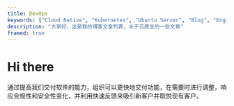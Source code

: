 ```yaml
---
title: DevOps
keywords: ["Cloud Native", "Kubernetes", "Ubuntu Server", "Blog", "Engineer"]
description: "大家好，这是我的博客文章列表，关于云原生的一些文章"
framed: true
---
```


# Hi there

通过提高我们交付软件的能力，组织可以更快地交付功能，在需要时进行调整，响应合规性和安全性变化，并利用快速反馈来吸引新客户并取悦现有客户。